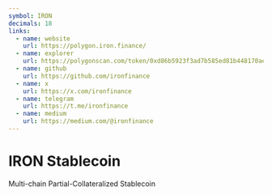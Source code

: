 ```yaml
---
symbol: IRON
decimals: 18
links:
  - name: website
    url: https://polygon.iron.finance/
  - name: explorer
    url: https://polygonscan.com/token/0xd86b5923f3ad7b585ed81b448170ae026c65ae9a
  - name: github
    url: https://github.com/ironfinance
  - name: x
    url: https://x.com/ironfinance
  - name: telegram
    url: https://t.me/ironfinance
  - name: medium
    url: https://medium.com/@ironfinance
---
```


# IRON Stablecoin

Multi-chain Partial-Collateralized Stablecoin
